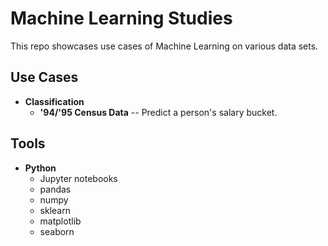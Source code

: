 # Machine Learning Studies
This repo showcases use cases of Machine Learning on various data sets.

## Use Cases
- **Classification**
  - **'94/'95 Census Data** -- Predict a person's salary bucket. 

## Tools
- **Python**
  - Jupyter notebooks
  - pandas
  - numpy
  - sklearn
  - matplotlib
  - seaborn
